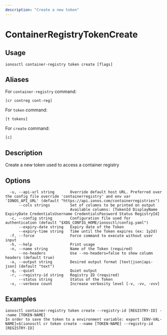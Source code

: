```yaml
---
description: "Create a new token"
---
```


# ContainerRegistryTokenCreate

## Usage

```text
ionosctl container-registry token create [flags]
```

## Aliases

For `container-registry` command:

```text
[cr contreg cont-reg]
```

For `token` command:

```text
[t tokens]
```

For `create` command:

```text
[c]
```

## Description

Create a new token used to access a container registry

## Options

```text
  -u, --api-url string       Override default host URL. Preferred over the config file override 'containerregistry' and env var 'IONOS_API_URL' (default "https://api.ionos.com/containerregistries")
      --cols strings         Set of columns to be printed on output 
                             Available columns: [TokenId DisplayName ExpiryDate CredentialsUsername CredentialsPassword Status RegistryId]
  -c, --config string        Configuration file used for authentication (default "$XDG_CONFIG_HOME/ionosctl/config.yaml")
      --expiry-date string   Expiry date of the Token
      --expiry-time string   Time until the Token expires (ex: 1y2d)
  -f, --force                Force command to execute without user input
  -h, --help                 Print usage
  -n, --name string          Name of the Token (required)
      --no-headers           Use --no-headers=false to show column headers (default true)
  -o, --output string        Desired output format [text|json|api-json] (default "text")
  -q, --quiet                Quiet output
  -r, --registry-id string   Registry ID (required)
      --status string        Status of the Token
  -v, --verbose count        Increase verbosity level [-v, -vv, -vvv]
```

## Examples

```text
ionosctl container-registry token create --registry-id [REGISTRY-ID] --name [TOKEN-NAME]
In order to save the token to a environment variable: export [ENV-VAL-NAME]=$(ionosctl cr token create --name [TOKEN-NAME] --registry-id [REGISTRY-ID]
```

